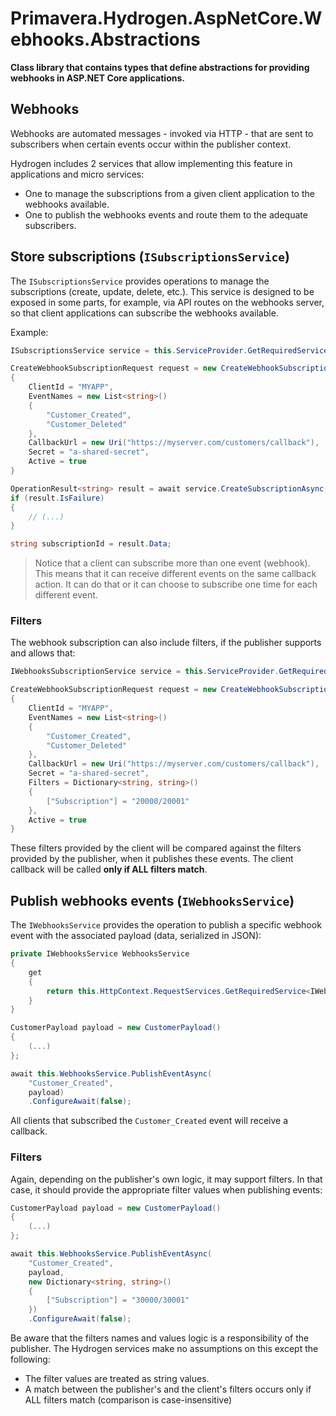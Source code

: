 # Primavera.Hydrogen.AspNetCore.Webhooks.Abstractions

**Class library that contains types that define abstractions for providing webhooks in ASP.NET Core applications.**

## Webhooks

Webhooks are automated messages - invoked via HTTP - that are sent to subscribers when certain events occur within the publisher context.

Hydrogen includes 2 services that allow implementing this feature in applications and micro services:

- One to manage the subscriptions from a given client application to the webhooks available.
- One to publish the webhooks events and route them to the adequate subscribers.

## Store subscriptions (`ISubscriptionsService`)

The `ISubscriptionsService` provides operations to manage the subscriptions (create, update, delete, etc.). This service is designed to be exposed in some parts, for example, via API routes on the webhooks server, so that client applications can subscribe the webhooks available.

Example:

```csharp
ISubscriptionsService service = this.ServiceProvider.GetRequiredService<ISubscriptionsService>();

CreateWebhookSubscriptionRequest request = new CreateWebhookSubscriptionRequest()
{
    ClientId = "MYAPP",
    EventNames = new List<string>()
    {
        "Customer_Created",
        "Customer_Deleted"
    },
    CallbackUrl = new Uri("https://myserver.com/customers/callback"),
    Secret = "a-shared-secret",
    Active = true
}

OperationResult<string> result = await service.CreateSubscriptionAsync(request).ConfigureAwait(false);
if (result.IsFailure)
{
    // (...)
}

string subscriptionId = result.Data;
```

> Notice that a client can subscribe more than one event (webhook). This means that it can receive different events on the same callback action. It can do that or it can choose to subscribe one time for each different event.

### Filters

The webhook subscription can also include filters, if the publisher supports and allows that:

```csharp
IWebhooksSubscriptionService service = this.ServiceProvider.GetRequiredService<IWebhooksSubscriptionService>();

CreateWebhookSubscriptionRequest request = new CreateWebhookSubscriptionRequest()
{
    ClientId = "MYAPP",
    EventNames = new List<string>()
    {
        "Customer_Created",
        "Customer_Deleted"
    },
    CallbackUrl = new Uri("https://myserver.com/customers/callback"),
    Secret = "a-shared-secret",
    Filters = Dictionary<string, string>()
    {
        ["Subscription"] = "20000/20001"
    },
    Active = true
}
```

These filters provided by the client will be compared against the filters provided by the publisher, when it publishes these events. The client callback will be called **only if ALL filters match**.

## Publish webhooks events (`IWebhooksService`)

The `IWebhooksService` provides the operation to publish a specific webhook event with the associated payload (data, serialized in JSON):

```csharp
private IWebhooksService WebhooksService
{
    get
    {
        return this.HttpContext.RequestServices.GetRequiredService<IWebhooksService>();
    }
}

CustomerPayload payload = new CustomerPayload()
{
    (...)
};

await this.WebhooksService.PublishEventAsync(
    "Customer_Created",
    payload)
    .ConfigureAwait(false);
```

All clients that subscribed the `Customer_Created` event will receive a callback.

### Filters

Again, depending on the publisher's own logic, it may support filters. In that case, it should provide the appropriate filter values when publishing events:

```csharp
CustomerPayload payload = new CustomerPayload()
{
    (...)
};

await this.WebhooksService.PublishEventAsync(
    "Customer_Created",
    payload,
    new Dictionary<string, string>()
    {
        ["Subscription"] = "30000/30001"
    })
    .ConfigureAwait(false);
```

Be aware that the filters names and values logic is a responsibility of the publisher. The Hydrogen services make no assumptions on this except the following:

- The filter values are treated as string values.
- A match between the publisher's and the client's filters occurs only if ALL filters match (comparison is case-insensitive)